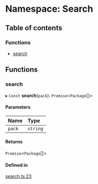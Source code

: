 # Namespace: Search

## Table of contents

### Functions

- [search](../wiki/Search#search)

## Functions

### search

▸ `Const` **search**(`pack`): `Promise`<`Package`[]\>

#### Parameters

| Name | Type |
| :------ | :------ |
| `pack` | `string` |

#### Returns

`Promise`<`Package`[]\>

#### Defined in

[search.ts:23](https://github.com/xinuxuz/xeorarch/blob/e534786/src/search.ts#L23)
